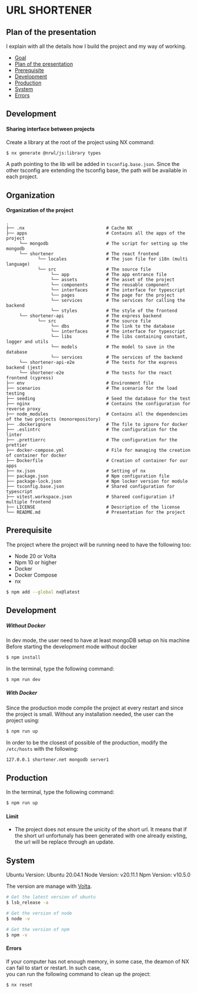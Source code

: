 # URL SHORTENER

## Plan of the presentation

I explain with all the details how I build the project and my way of working.

- [Goal](#goal)
- [Plan of the presentation](#plan-of-the-presentation)
- [Prerequisite](#prerequisite)
- [Development](#development)
- [Production](#production)
- [System](#system)
- [Errors](#errors)

## Development

#### Sharing interface between projects

Create a library at the root of the project using NX command:

```bash
$ nx generate @nrwl/js:library types
```

A path pointing to the lib will be added in `tsconfig.base.json`. Since the other tsconfig are extending the tsconfig base, the path will be available in each project.

## Organization

#### Organization of the project

    .
    ├── .nx                               # Cache NX
    ├── apps                              # Contains all the apps of the project
         └── mongodb                      # The script for setting up the mongodb
         └── shortener                    # The react frontend
                └── locales               # The json file for i18n (multi language)
                └── src                   # The source file
                     └── app              # The app entrance file
                     └── assets           # The asset of the project
                     └── components       # The reusable component
                     └── interfaces       # The interface for typescript
                     └── pages            # The page for the project
                     └── services         # The services for calling the backend
                     └── styles           # The style of the frontend
         └── shortener-api                # The express backend
                └── src                   # The source file
                     └── dbs              # The link to the database
                     └── interfaces       # The interface for typescript
                     └── libs             # The libs containing constant, logger and utils
                     └── models           # The model to save in the database
                     └── services         # The services of the backend
         └── shortener-api-e2e            # The tests for the express backend (jest)
         └── shortener-e2e                # The tests for the react frontend (cypress)
    ├── env                               # Environment file
    ├── scenarios                         # The scenario for the load testing
    ├── seeding                           # Seed the database for the test
    ├── nginx                             # Contains the configuration for reverse proxy
    ├── node_modules                      # Contains all the dependencies of the two projects (monorepository)
    ├── .dockerignore                     # The file to ignore for docker
    ├── .eslintrc                         # The configuration for the linter
    ├── .prettierrc                       # The configuration for the prettier
    ├── docker-compose.yml                # File for managing the creation of container for docker
    ├── Dockerfile                        # Creation of container for our apps
    ├── nx.json                           # Setting of nx
    ├── package.json                      # Npm configuration file
    ├── package-lock.json                 # Npm locker version for module
    ├── tsconfig.base.json                # Shared configuration for typescript
    ├── vitest.workspace.json             # Shareed configuration if multiple frontend
    ├── LICENSE                           # Description of the license
    └── README.md                         # Presentation for the project

## Prerequisite

The project where the project will be running need to have the following too:

- Node 20 or Volta
- Npm 10 or higher
- Docker
- Docker Compose
- nx

```bash
$ npm add --global nx@latest
```

## Development

##### Without Docker

In dev mode, the user need to have at least mongoDB setup on his machine
Before starting the development mode without docker
```bash
$ npm install
```

In the terminal, type the following command:

```bash
$ npm run dev
```

##### With Docker

Since the production mode compile the project at every restart and since the project is small.
Without any installation needed, the user can the project using:

```bash
$ npm run up
```

In order to be the closest of possible of the production, modify the `/etc/hosts` with the following:

```bash
127.0.0.1 shortener.net mongodb server1
```

## Production

In the terminal, type the following command:

```bash
$ npm run up
```

#### Limit

- The project does not ensure the unicity of the short url. It means that if the short url unfortunaly has been generated with one already existing,
the url will be replace through an update.

## System

Ubuntu Version: Ubuntu 20.04.1
Node Version: v20.11.1
Npm Version: v10.5.0

The version are manage with [Volta](https://docs.volta.sh/guide/getting-started).

```bash
# Get the latest version of ubuntu
$ lsb_release -a

# Get the version of node
$ node -v

# Get the version of npm
$ npm -v
```

#### Errors

If your computer has not enough memory, in some case, the deamon of NX can fail to start or restart. In such case,  
you can run the following command to clean up the project:

```bash
$ nx reset
```